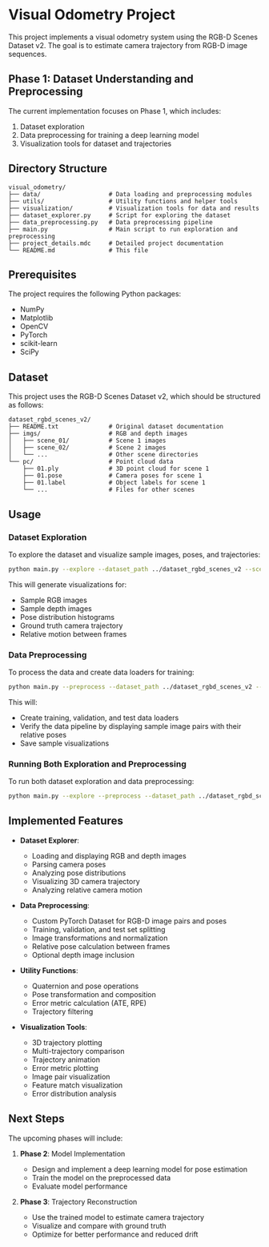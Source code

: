# Visual Odometry Project

This project implements a visual odometry system using the RGB-D Scenes Dataset v2. The goal is to estimate camera trajectory from RGB-D image sequences.

## Phase 1: Dataset Understanding and Preprocessing

The current implementation focuses on Phase 1, which includes:
1. Dataset exploration
2. Data preprocessing for training a deep learning model
3. Visualization tools for dataset and trajectories

## Directory Structure

```
visual_odometry/
├── data/                   # Data loading and preprocessing modules
├── utils/                  # Utility functions and helper tools
├── visualization/          # Visualization tools for data and results
├── dataset_explorer.py     # Script for exploring the dataset
├── data_preprocessing.py   # Data preprocessing pipeline
├── main.py                 # Main script to run exploration and preprocessing
├── project_details.mdc     # Detailed project documentation
└── README.md               # This file
```

## Prerequisites

The project requires the following Python packages:
- NumPy
- Matplotlib
- OpenCV
- PyTorch
- scikit-learn
- SciPy

## Dataset

This project uses the RGB-D Scenes Dataset v2, which should be structured as follows:
```
dataset_rgbd_scenes_v2/
├── README.txt              # Original dataset documentation
├── imgs/                   # RGB and depth images
│   ├── scene_01/           # Scene 1 images
│   ├── scene_02/           # Scene 2 images
│   └── ...                 # Other scene directories
└── pc/                     # Point cloud data
    ├── 01.ply              # 3D point cloud for scene 1
    ├── 01.pose             # Camera poses for scene 1
    ├── 01.label            # Object labels for scene 1
    └── ...                 # Files for other scenes
```

## Usage

### Dataset Exploration

To explore the dataset and visualize sample images, poses, and trajectories:

```bash
python main.py --explore --dataset_path ../dataset_rgbd_scenes_v2 --scene_id 02 --output_dir visualization/outputs
```

This will generate visualizations for:
- Sample RGB images
- Sample depth images
- Pose distribution histograms
- Ground truth camera trajectory
- Relative motion between frames

### Data Preprocessing

To process the data and create data loaders for training:

```bash
python main.py --preprocess --dataset_path ../dataset_rgbd_scenes_v2 --scene_id 02 --output_dir visualization/outputs --use_depth
```

This will:
- Create training, validation, and test data loaders
- Verify the data pipeline by displaying sample image pairs with their relative poses
- Save sample visualizations

### Running Both Exploration and Preprocessing

To run both dataset exploration and data preprocessing:

```bash
python main.py --explore --preprocess --dataset_path ../dataset_rgbd_scenes_v2 --scene_id 02 --output_dir visualization/outputs --use_depth
```

## Implemented Features

- **Dataset Explorer**:
  - Loading and displaying RGB and depth images
  - Parsing camera poses 
  - Analyzing pose distributions
  - Visualizing 3D camera trajectory
  - Analyzing relative camera motion

- **Data Preprocessing**:
  - Custom PyTorch Dataset for RGB-D image pairs and poses
  - Training, validation, and test set splitting
  - Image transformations and normalization
  - Relative pose calculation between frames
  - Optional depth image inclusion

- **Utility Functions**:
  - Quaternion and pose operations
  - Pose transformation and composition
  - Error metric calculation (ATE, RPE)
  - Trajectory filtering

- **Visualization Tools**:
  - 3D trajectory plotting
  - Multi-trajectory comparison
  - Trajectory animation
  - Error metric plotting
  - Image pair visualization
  - Feature match visualization
  - Error distribution analysis

## Next Steps

The upcoming phases will include:
1. **Phase 2**: Model Implementation
   - Design and implement a deep learning model for pose estimation
   - Train the model on the preprocessed data
   - Evaluate model performance

2. **Phase 3**: Trajectory Reconstruction
   - Use the trained model to estimate camera trajectory
   - Visualize and compare with ground truth
   - Optimize for better performance and reduced drift 